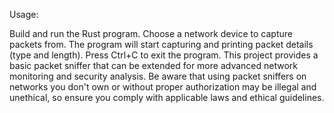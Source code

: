 Usage:

Build and run the Rust program.
Choose a network device to capture packets from.
The program will start capturing and printing packet details (type and length).
Press Ctrl+C to exit the program.
This project provides a basic packet sniffer that can be extended for more advanced network monitoring and security analysis. Be aware that using packet sniffers on networks you don't own or without proper authorization may be illegal and unethical, so ensure you comply with applicable laws and ethical guidelines.

